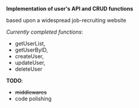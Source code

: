 **Implementation of user's API and CRUD functions** 

based upon a widespread job-recruiting website


*Currently completed functions*:
- getUserList,
- getUserByID,
- createUser,
- updateUser,
- deleteUser


**TODO**:

- ~~middlewares~~
- code polishing
